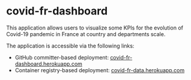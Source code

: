 # covid-fr-dashboard
This application allows users to visualize some KPIs for the evolution of Covid-19 pandemic in France at country and departments scale.

The application is accessible via the following links:

* GitHub committer-based deployment: [covid-fr-dashboard.herokuapp.com](https://covid-fr-dashboard.herokuapp.com/)
* Container registry-based deployment: [covid-fr-data.herokuapp.com](https://covid-fr-data.herokuapp.com/)

